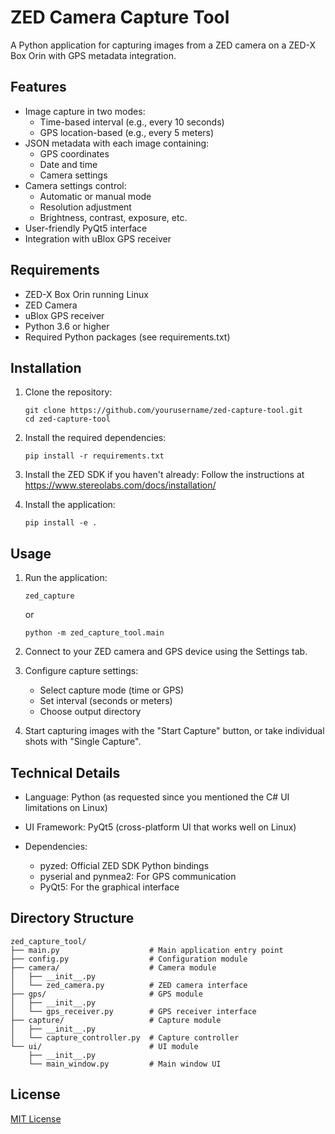 # ZED Camera Capture Tool

A Python application for capturing images from a ZED camera on a ZED-X Box Orin with GPS metadata integration.

## Features

- Image capture in two modes:
  - Time-based interval (e.g., every 10 seconds)
  - GPS location-based (e.g., every 5 meters)
- JSON metadata with each image containing:
  - GPS coordinates
  - Date and time
  - Camera settings
- Camera settings control:
  - Automatic or manual mode
  - Resolution adjustment
  - Brightness, contrast, exposure, etc.
- User-friendly PyQt5 interface
- Integration with uBlox GPS receiver

## Requirements

- ZED-X Box Orin running Linux
- ZED Camera
- uBlox GPS receiver
- Python 3.6 or higher
- Required Python packages (see requirements.txt)

## Installation

1. Clone the repository:
   ```
   git clone https://github.com/yourusername/zed-capture-tool.git
   cd zed-capture-tool
   ```

2. Install the required dependencies:
   ```
   pip install -r requirements.txt
   ```

3. Install the ZED SDK if you haven't already:
   Follow the instructions at https://www.stereolabs.com/docs/installation/

4. Install the application:
   ```
   pip install -e .
   ```

## Usage

1. Run the application:
   ```
   zed_capture
   ```
   or
   ```
   python -m zed_capture_tool.main
   ```

2. Connect to your ZED camera and GPS device using the Settings tab.

3. Configure capture settings:
   - Select capture mode (time or GPS)
   - Set interval (seconds or meters)
   - Choose output directory

4. Start capturing images with the "Start Capture" button, or take individual shots with "Single Capture".

## Technical Details

- Language: Python (as requested since you mentioned the C# UI limitations on Linux)
- UI Framework: PyQt5 (cross-platform UI that works well on Linux)
- Dependencies:

  - pyzed: Official ZED SDK Python bindings
  - pyserial and pynmea2: For GPS communication
  - PyQt5: For the graphical interface

## Directory Structure

```
zed_capture_tool/
├── main.py                    # Main application entry point
├── config.py                  # Configuration module
├── camera/                    # Camera module
│   ├── __init__.py
│   └── zed_camera.py          # ZED camera interface
├── gps/                       # GPS module
│   ├── __init__.py
│   └── gps_receiver.py        # GPS receiver interface
├── capture/                   # Capture module
│   ├── __init__.py
│   └── capture_controller.py  # Capture controller
└── ui/                        # UI module
    ├── __init__.py
    └── main_window.py         # Main window UI
```

## License

[MIT License](LICENSE)